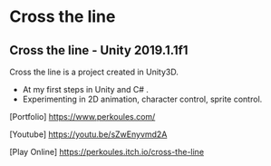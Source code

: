 # Cross the line
## Cross the line - Unity 2019.1.1f1

Cross the line is a project created in Unity3D. 
* At my first steps in Unity and C# . 
* Experimenting in 2D animation, character control, sprite control.



[Portfolio] https://www.perkoules.com/

[Youtube] https://youtu.be/sZwEnyvmd2A

[Play Online] https://perkoules.itch.io/cross-the-line
